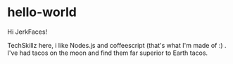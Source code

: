 # hello-world

Hi JerkFaces!

TechSkillz here, i like Nodes.js and coffeescript (that's what I'm made of :) .
I've had tacos on the moon and find them far superior to Earth tacos.
